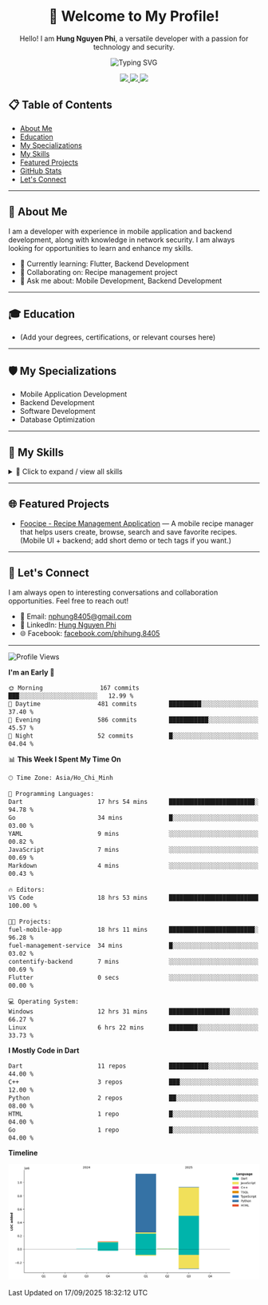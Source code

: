 <div align="center">
  <h1>👋 Welcome to My Profile!</h1>
  <p>Hello! I am <strong>Hung Nguyen Phi</strong>, a versatile developer with a passion for technology and security.</p>
  <img src="https://readme-typing-svg.herokuapp.com?size=25&duration=2500&color=8C43EA&vCenter=true&width=450&height=40&lines=Mobile+Developer+%7C+Backend+Developer+%7C+Cyber+Security" alt="Typing SVG" />
</div>

<p align="center">
  <a href="https://vn.linkedin.com/in/hung-nguyen-phi">
    <img src="https://img.shields.io/badge/-LinkedIn-0077B5?style=for-the-badge&logo=Linkedin&logoColor=white"/>
  </a>
  <a href="https://www.facebook.com/phihung.8405">
    <img src="https://img.shields.io/badge/-Facebook-1877F2?style=for-the-badge&logo=Facebook&logoColor=white"/>
  </a>
  <a href="mailto:nphung8405@gmail.com">
    <img src="https://img.shields.io/badge/-Email-D14836?style=for-the-badge&logo=Gmail&logoColor=white"/>
  </a>
</p>

## 📋 Table of Contents

- [About Me](#-about-me)
- [Education](#-education)
- [My Specializations](#-my-specializations)
- [My Skills](#-my-skills)
- [Featured Projects](#-featured-projects)
- [GitHub Stats](#-github-stats)
- [Let's Connect](#-lets-connect)

---

## 🚀 About Me

I am a developer with experience in mobile application and backend development, along with knowledge in network security. I am always looking for opportunities to learn and enhance my skills.

- 🌱 Currently learning: Flutter, Backend Development
- 👯 Collaborating on: Recipe management project
- 💬 Ask me about: Mobile Development, Backend Development

---

## 🎓 Education

- (Add your degrees, certifications, or relevant courses here)

---

## 🛡️ My Specializations

- Mobile Application Development
- Backend Development
- Software Development
- Database Optimization

---

## 🌟 My Skills

<details>
  <summary>🌟 Click to expand / view all skills</summary>

  
  ![Java](https://img.shields.io/badge/java-%23ED8B00.svg?style=for-the-badge&logo=openjdk&logoColor=white) ![C](https://img.shields.io/badge/c-%2300599C.svg?style=for-the-badge&logo=c&logoColor=white) ![C#](https://img.shields.io/badge/c%23-%23239120.svg?style=for-the-badge&logo=csharp&logoColor=white) ![C++](https://img.shields.io/badge/c++-%2300599C.svg?style=for-the-badge&logo=c%2B%2B&logoColor=white) ![Dart](https://img.shields.io/badge/dart-%230175C2.svg?style=for-the-badge&logo=dart&logoColor=white) ![JavaScript](https://img.shields.io/badge/javascript-%23323330.svg?style=for-the-badge&logo=javascript&logoColor=%23F7DF1E) ![Objective-C](https://img.shields.io/badge/OBJECTIVE--C-%233A95E3.svg?style=for-the-badge&logo=apple&logoColor=white) ![PowerShell](https://img.shields.io/badge/PowerShell-%235391FE.svg?style=for-the-badge&logo=powershell&logoColor=white) ![Python](https://img.shields.io/badge/python-3670A0?style=for-the-badge&logo=python&logoColor=ffdd54) ![Windows Terminal](https://img.shields.io/badge/Windows%20Terminal-%234D4D4D.svg?style=for-the-badge&logo=windows-terminal&logoColor=white) ![.Net](https://img.shields.io/badge/.NET-5C2D91?style=for-the-badge&logo=.net&logoColor=white) ![Express.js](https://img.shields.io/badge/express.js-%23404d59.svg?style=for-the-badge&logo=express&logoColor=%2361DAFB) ![Flutter](https://img.shields.io/badge/Flutter-%2302569B.svg?style=for-the-badge&logo=Flutter&logoColor=white) ![JWT](https://img.shields.io/badge/JWT-black?style=for-the-badge&logo=JSON%20web%20tokens) ![NPM](https://img.shields.io/badge/NPM-%23CB3837.svg?style=for-the-badge&logo=npm&logoColor=white) ![NodeJS](https://img.shields.io/badge/node.js-6DA55F?style=for-the-badge&logo=node.js&logoColor=white) ![Nodemon](https://img.shields.io/badge/NODEMON-%23323330.svg?style=for-the-badge&logo=nodemon&logoColor=%BBDEAD) ![Vite](https://img.shields.io/badge/vite-%23646CFF.svg?style=for-the-badge&logo=vite&logoColor=white) ![MySQL](https://img.shields.io/badge/mysql-4479A1.svg?style=for-the-badge&logo=mysql&logoColor=white) ![Supabase](https://img.shields.io/badge/Supabase-3ECF8E?style=for-the-badge&logo=supabase&logoColor=white) ![MongoDB](https://img.shields.io/badge/MongoDB-%234ea94b.svg?style=for-the-badge&logo=mongodb&logoColor=white) ![SQLite](https://img.shields.io/badge/sqlite-%2307405e.svg?style=for-the-badge&logo=sqlite&logoColor=white) ![Prisma](https://img.shields.io/badge/Prisma-3982CE?style=for-the-badge&logo=Prisma&logoColor=white) ![Postgres](https://img.shields.io/badge/postgres-%23316192.svg?style=for-the-badge&logo=postgresql&logoColor=white) ![Firebase](https://img.shields.io/badge/firebase-a08021?style=for-the-badge&logo=firebase&logoColor=ffcd34) ![Adobe](https://img.shields.io/badge/adobe-%23FF0000.svg?style=for-the-badge&logo=adobe&logoColor=white) ![Adobe After Effects](https://img.shields.io/badge/Adobe%20After%20Effects-9999FF.svg?style=for-the-badge&logo=Adobe%20After%20Effects&logoColor=white) ![Adobe Lightroom](https://img.shields.io/badge/Adobe%20Lightroom-31A8FF.svg?style=for-the-badge&logo=Adobe%20Lightroom&logoColor=white) ![Adobe Illustrator](https://img.shields.io/badge/adobe%20illustrator-%23FF9A00.svg?style=for-the-badge&logo=adobe%20illustrator&logoColor=white) ![Adobe Photoshop](https://img.shields.io/badge/adobe%20photoshop-%2331A8FF.svg?style=for-the-badge&logo=adobe%20photoshop&logoColor=white) ![Adobe Premiere Pro](https://img.shields.io/badge/Adobe%20Premiere%20Pro-9999FF.svg?style=for-the-badge&logo=Adobe%20Premiere%20Pro&logoColor=white) ![Canva](https://img.shields.io/badge/Canva-%2300C4CC.svg?style=for-the-badge&logo=Canva&logoColor=white) ![Blender](https://img.shields.io/badge/blender-%23F5792A.svg?style=for-the-badge&logo=blender&logoColor=white) ![Figma](https://img.shields.io/badge/figma-%23F24E1E.svg?style=for-the-badge&logo=figma&logoColor=white) ![Dribbble](https://img.shields.io/badge/Dribbble-EA4C89?style=for-the-badge&logo=dribbble&logoColor=white) ![GitLab](https://img.shields.io/badge/gitlab-%23181717.svg?style=for-the-badge&logo=gitlab&logoColor=white) ![Git](https://img.shields.io/badge/git-%23F05033.svg?style=for-the-badge&logo=git&logoColor=white) ![GitHub](https://img.shields.io/badge/github-%23121011.svg?style=for-the-badge&logo=github&logoColor=white) ![Arduino](https://img.shields.io/badge/-Arduino-00979D?style=for-the-badge&logo=Arduino&logoColor=white) ![Jira](https://img.shields.io/badge/jira-%230A0FFF.svg?style=for-the-badge&logo=jira&logoColor=white) ![Docker](https://img.shields.io/badge/docker-%230db7ed.svg?style=for-the-badge&logo=docker&logoColor=white) ![ESLint](https://img.shields.io/badge/ESLint-4B3263?style=for-the-badge&logo=eslint&logoColor=white) ![Postman](https://img.shields.io/badge/Postman-FF6C37?style=for-the-badge&logo=postman&logoColor=white) ![XFCE](https://img.shields.io/badge/XFCE-%232284F2.svg?style=for-the-badge&logo=xfce&logoColor=white) ![Steam](https://img.shields.io/badge/steam-%23000000.svg?style=for-the-badge&logo=steam&logoColor=white) ![Unity](https://img.shields.io/badge/unity-%23000000.svg?style=for-the-badge&logo=unity&logoColor=white)

</details>

---

## 🌐 Featured Projects

- [Foocipe - Recipe Management Application](https://github.com/BenjaminHung8405/foocipe-cooking-app) — A mobile recipe manager that helps users create, browse, search and save favorite recipes. (Mobile UI + backend; add short demo or tech tags if you want.)

---

## 🤝 Let's Connect

I am always open to interesting conversations and collaboration opportunities. Feel free to reach out!

- 📧 Email: nphung8405@gmail.com
- 💼 LinkedIn: [Hung Nguyen Phi](https://vn.linkedin.com/in/hung-nguyen-phi)
- 🌐 Facebook: [facebook.com/phihung.8405](https://www.facebook.com/phihung.8405)

---

<!--START_SECTION:waka-->
![Profile Views](http://img.shields.io/badge/Profile%20Views-0-blue)

**I'm an Early 🐤** 

```text
🌞 Morning                167 commits         ███░░░░░░░░░░░░░░░░░░░░░░   12.99 % 
🌆 Daytime                481 commits         █████████░░░░░░░░░░░░░░░░   37.40 % 
🌃 Evening                586 commits         ███████████░░░░░░░░░░░░░░   45.57 % 
🌙 Night                  52 commits          █░░░░░░░░░░░░░░░░░░░░░░░░   04.04 % 
```


📊 **This Week I Spent My Time On** 

```text
🕑︎ Time Zone: Asia/Ho_Chi_Minh

💬 Programming Languages: 
Dart                     17 hrs 54 mins      ████████████████████████░   94.78 % 
Go                       34 mins             █░░░░░░░░░░░░░░░░░░░░░░░░   03.00 % 
YAML                     9 mins              ░░░░░░░░░░░░░░░░░░░░░░░░░   00.82 % 
JavaScript               7 mins              ░░░░░░░░░░░░░░░░░░░░░░░░░   00.69 % 
Markdown                 4 mins              ░░░░░░░░░░░░░░░░░░░░░░░░░   00.43 % 

🔥 Editors: 
VS Code                  18 hrs 53 mins      █████████████████████████   100.00 % 

🐱‍💻 Projects: 
fuel-mobile-app          18 hrs 11 mins      ████████████████████████░   96.28 % 
fuel-management-service  34 mins             █░░░░░░░░░░░░░░░░░░░░░░░░   03.02 % 
contentify-backend       7 mins              ░░░░░░░░░░░░░░░░░░░░░░░░░   00.69 % 
Flutter                  0 secs              ░░░░░░░░░░░░░░░░░░░░░░░░░   00.00 % 

💻 Operating System: 
Windows                  12 hrs 31 mins      █████████████████░░░░░░░░   66.27 % 
Linux                    6 hrs 22 mins       ████████░░░░░░░░░░░░░░░░░   33.73 % 
```

**I Mostly Code in Dart** 

```text
Dart                     11 repos            ███████████░░░░░░░░░░░░░░   44.00 % 
C++                      3 repos             ███░░░░░░░░░░░░░░░░░░░░░░   12.00 % 
Python                   2 repos             ██░░░░░░░░░░░░░░░░░░░░░░░   08.00 % 
HTML                     1 repo              █░░░░░░░░░░░░░░░░░░░░░░░░   04.00 % 
Go                       1 repo              █░░░░░░░░░░░░░░░░░░░░░░░░   04.00 % 
```



**Timeline**

![Lines of Code chart](https://raw.githubusercontent.com/BenjaminHung8405/BenjaminHung8405/main/assets/bar_graph.png)


 Last Updated on 17/09/2025 18:32:12 UTC
<!--END_SECTION:waka-->
